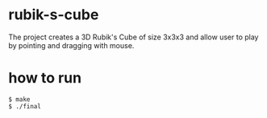 # rubik-s-cube

The project creates a 3D Rubik's Cube of size 3x3x3 and allow user to play by pointing and dragging with mouse.

# how to run

	$ make
	$ ./final 